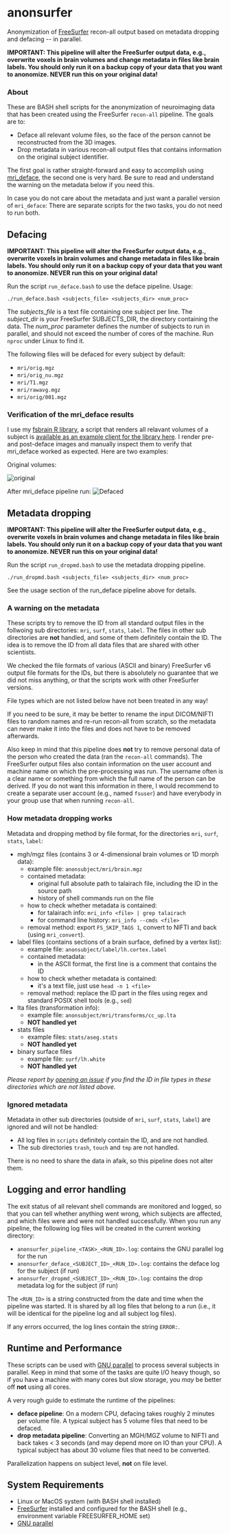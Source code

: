 # anonsurfer
Anonymization of [FreeSurfer](http://freesurfer.net/) recon-all output based on metadata dropping and defacing -- in parallel.

**IMPORTANT: This pipeline will alter the FreeSurfer output data, e.g., overwrite voxels in brain volumes and change metadata in files like brain labels. You should only run it on a backup copy of your data that you want to anonomize. NEVER run this on your original data!**

### About

These are BASH shell scripts for the anonymization of neuroimaging data that has been created using the FreeSurfer `recon-all` pipeline. The goals are to:

* Deface all relevant volume files, so the face of the person cannot be reconstructed from the 3D images.
* Drop metadata in various recon-all output files that contains information on the original subject identifier.

The first goal is rather straight-forward and easy to accomplish using [mri_deface](https://surfer.nmr.mgh.harvard.edu/fswiki/mri_deface), the second one is very hard. Be sure to read and understand the warning on the metadata below if you need this. 

In case you do not care about the metadata and just want a parallel version of `mri_deface`: There are separate scripts for the two tasks, you do not need to run both.

## Defacing

**IMPORTANT: This pipeline will alter the FreeSurfer output data, e.g., overwrite voxels in brain volumes and change metadata in files like brain labels. You should only run it on a backup copy of your data that you want to anonomize. NEVER run this on your original data!**


Run the script `run_deface.bash` to use the deface pipeline. Usage:

```
./run_deface.bash <subjects_file> <subjects_dir> <num_proc>
```

The *subjects_file* is a text file containing one subject per line. The *subject_dir* is your FreeSurfer SUBJECTS_DIR, the directory containing the data. The *num_proc* parameter defines the number of subjects to run in parallel, and should not exceed the number of cores of the machine. Run `nproc` under Linux to find it.


The following files will be defaced for every subject by default:

* `mri/orig.mgz`
* `mri/orig_nu.mgz`
* `mri/T1.mgz`
* `mri/rawavg.mgz`
* `mri/orig/001.mgz`

### Verification of the mri_deface results

I use my [fsbrain R library](https://github.com/dfsp-spirit/fsbrain), a script that renders all relavant volumes of a subject is [available as an example client for the library here](https://github.com/dfsp-spirit/fsbrain/blob/master/web/examples/facecheck.R). I render pre- and post-deface images and manually inspect them to verify that mri_deface worked as expected. Here are two examples:

Original volumes:

![original](https://github.com/dfsp-spirit/fsbrain/raw/master/web/examples/facecheck_subject1_original.png?raw=true "Original volumes")


After mri_deface pipeline run:
![Defaced](https://github.com/dfsp-spirit/fsbrain/raw/master/web/examples/facecheck_subject1_defaced.png?raw=true "Defaced volumes")




## Metadata dropping

**IMPORTANT: This pipeline will alter the FreeSurfer output data, e.g., overwrite voxels in brain volumes and change metadata in files like brain labels. You should only run it on a backup copy of your data that you want to anonomize. NEVER run this on your original data!**


Run the script `run_dropmd.bash` to use the metadata dropping pipeline.


```
./run_dropmd.bash <subjects_file> <subjects_dir> <num_proc>
```

See the usage section of the run_deface pipeline above for details.


### A warning on the metadata

These scripts try to remove the ID from all standard output files in the follwoing sub directories: `mri`, `surf`, `stats`, `label`. The files in other sub directories are **not** handled, and some of them definitely contain the ID. The idea is to remove the ID from all data files that are shared with other scientists.

We checked the file formats  of various (ASCII and binary) FreeSurfer v6 output file formats for the IDs, but there is absolutely no guarantee that we did not miss anything, or that the scripts work with other FreeSurfer versions.

File types which are not listed below have not been treated in any way!

If you need to be sure, it may be better to rename the input DICOM/NIFTI files to random names and re-run recon-all from scratch, so the metadata can never make it into the files and does not have to be removed afterwards.

Also keep in mind that this pipeline does **not** try to remove personal data of the person who created the data (ran the `recon-all` commands). The FreeSurfer output files also contain information on the user account and machine name on which the pre-processing was run. The username often is a clear name or something from which the full name of the person can be derived. If you do not want this information in there, I would recommend to create a separate user account (e.g., named `fsuser`) and have everybody in your group use that when running `recon-all`. 


### How metadata dropping works

Metadata and dropping method by file format, for the directories `mri`, `surf`, `stats`, `label`:

* mgh/mgz files (contains 3 or 4-dimensional brain volumes or 1D morph data): 
  - example file: `anonsubject/mri/brain.mgz`
  - contained metadata: 
    * original full absolute path to talairach file, including the ID in the source path
    * history of shell commands run on the file
  - how to check whether metadata is contained:
    * for talairach info: `mri_info <file> | grep talairach`
    * for command line history: `mri_info --cmds <file>`
  - removal method: export `FS_SKIP_TAGS 1`, convert to NIFTI and back (using `mri_convert`).
* label files (contains sections of a brain surface, defined by a vertex list):
  - example file: `anonsubject/label/lh.cortex.label`
  - contained metadata:
    * in the ASCII format, the first line is a comment that contains the ID
  - how to check whether metadata is contained:
    * it's a text file, just use `head -n 1 <file>`
  - removal method: replace the ID part in the files using regex and standard POSIX shell tools (e.g., `sed`)
* lta files (transformation info):
  - example file: `anonsubject/mri/transforms/cc_up.lta`
  - **NOT handled yet**
* stats files
  - example files: `stats/aseg.stats`
  - **NOT handled yet**
* binary surface files
  - example file: `surf/lh.white`
  - **NOT handled yet**

*Please report by [opening an issue](https://github.com/dfsp-spirit/anonsurfer/issues/new) if you find the ID in file types in these directories which are not listed above.*

 
### Ignored metadata

Metadata in other sub directories (outside of `mri`, `surf`, `stats`, `label`) are ignored and will not be handled:

* All log files in `scripts` definitely contain the ID, and are not handled.
* The sub directories `trash`, `touch` and `tmp` are not handled.

There is no need to share the data in afaik, so this pipeline does not alter them.

## Logging and error handling

The exit status of all relevant shell commands are monitored and logged, so that you can tell whether anything went wrong, which subjects are affected, and which files were and were not handled successfully. When you run any pipeline, the following log files will be created in the current working directory:

* `anonsurfer_pipeline_<TASK>_<RUN_ID>.log`: contains the GNU parallel log for the run
* `anonsurfer_deface_<SUBJECT_ID>_<RUN_ID>.log`: contains the deface log for the subject (if run)
* `anonsurfer_dropmd_<SUBJECT_ID>_<RUN_ID>.log`: contains the drop metadata log for the subject (if run)

The `<RUN_ID>` is a string constructed from the date and time when the pipeline was started. It is shared by all log files that belong to a run (i.e., it will be identical for the pipeline log and all subject log files).

If any errors occurred, the log lines contain the string `ERROR:`.


## Runtime and Performance

These scripts can be used with [GNU parallel](https://www.gnu.org/software/parallel/) to process several subjects in parallel. Keep in mind that some of the tasks are quite I/O heavy though, so if you have a machine with many cores but slow storage, you *may* be better off **not** using all cores.

A very rough guide to estimate the runtime of the pipelines:

* **deface pipeline**: On a modern CPU, defacing takes roughly 2 minutes per volume file. A typical subject has 5 volume files that need to be defaced.
* **drop metadata pipeline**: Converting an MGH/MGZ volume to NIFTI and back takes < 3 seconds (and may depend more on IO than your CPU). A typical subject has about 30 volume files that need to be converted.

Parallelization happens on subject level, **not** on file level. 


## System Requirements

* Linux or MacOS system (with BASH shell installed)
* [FreeSurfer](http://freesurfer.net/) installed and configured for the BASH shell (e.g., environment variable FREESURFER_HOME set)
* [GNU parallel](https://www.gnu.org/software/parallel/)
